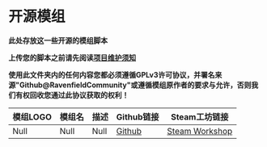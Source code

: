 # 开源模组

**此处存放这一些开源的模组脚本**

**上传您的脚本之前请先阅读[项目维护须知](/cn/CONTRIBUTING.md)**

**使用此文件夹内的任何内容您都必须遵循GPLv3许可协议，并署名来源"Github@RavenfieldCommunity"或遵循模组原作者的要求与允许，否则我们有权回收您通过此协议获取的权利！**

|模组LOGO|模组名|描述|Github链接|Steam工坊链接|
|------|------|------|------|------|
|Null|Null|Null|[Github](https://github.com/example/example)|[Steam Workshop](https://steamcommunity.com/sharedfiles/filedetails/?id=example)|